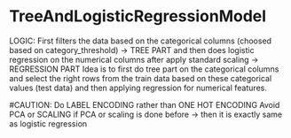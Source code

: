 # TreeAndLogisticRegressionModel

LOGIC:
First filters the data based on the categorical columns (choosed based on category_threshold) -> TREE PART
and then does logistic regression on the numerical columns after apply standard scaling -> REGRESSION PART
Idea is to first do tree part on the categorical columns and select the right rows from the train data based on 
these categorical values (test data) and then applying regression for numerical features.

#CAUTION:
Do LABEL ENCODING rather than ONE HOT ENCODING
Avoid PCA or SCALING
if PCA or scaling is done before -> then it is exactly same as logistic regression
